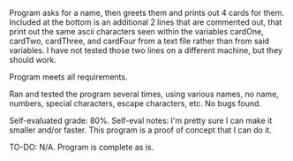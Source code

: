 Program asks for a name, then greets them and prints out 4 cards for them. Included at the bottom is an additional 2 lines that are commented out, that print out the same ascii characters seen within the variables cardOne, cardTwo, cardThree, and cardFour from a text file rather than from said variables. I have not tested those two lines on a different machine, but they should work.

Program meets all requirements.

Ran and tested the program several times, using various names, no name, numbers, special characters, escape characters, etc. No bugs found.

Self-evaluated grade: 80%.
Self-eval notes: I'm pretty sure I can make it smaller and/or faster. This program is a proof of concept that I can do it.

TO-DO: N/A. Program is complete as is.